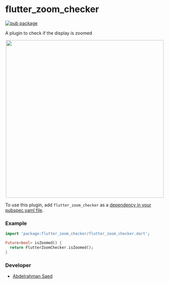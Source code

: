 # flutter_zoom_checker

[![pub package](https://img.shields.io/pub/v/url_launcher.svg)](https://pub.dev/packages/flutter_zoom_checker)

A plugin to check if the display is zoomed


<p align="center">
 <img height=500 src="https://github.com/binSaed/flutter_cached_pdfview/assets/33700292/180de52a-0a47-4942-952b-654f392b2aa5">



To use this plugin, add `flutter_zoom_checker` as a [dependency in your pubspec.yaml file](https://flutter.dev/platform-plugins/).

### Example

<?code-excerpt "lib/basic.dart (basic-example)"?>
```dart
import 'package:flutter_zoom_checker/flutter_zoom_checker.dart';

Future<bool> isZoomed() {
  return FlutterZoomChecker.isZoomed();
}
```



### Developer

- [Abdelrahman Saed](https://github.com/binSaed)
